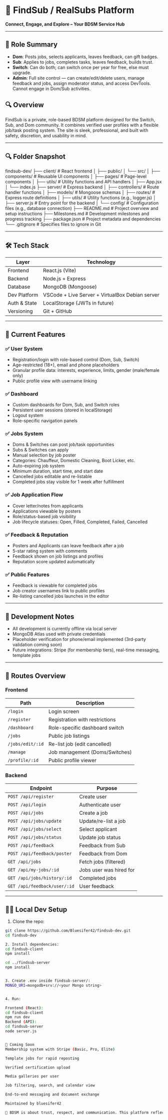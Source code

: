 # 🖤 FindSub / RealSubs Platform

**Connect, Engage, and Explore – Your BDSM Service Hub**

---

## 🧩 Role Summary

- **Dom**: Posts jobs, selects applicants, leaves feedback, can gift badges.
- **Sub**: Applies to jobs, completes tasks, leaves feedback, builds trust.
- **Switch**: Can do both; can switch once per year for free, else must upgrade.
- **Admin**: Full site control — can create/edit/delete users, manage feedback and jobs, assign moderator status, and access DevTools. Cannot engage in Dom/Sub activities.

## 🔍 Overview

FindSub is a private, role-based BDSM platform designed for the Switch, Sub, and Dom community. It combines verified user profiles with a flexible job/task posting system. The site is sleek, professional, and built with safety, discretion, and usability in mind.

---

## 🔍 Folder Snapshot

findsub-dev/
├── client/                      # React frontend
│   ├── public/
│   └── src/
│       ├── components/          # Reusable UI components
│       ├── pages/               # Page-level components
│       ├── utils/               # Utility functions and API handlers
│       ├── App.jsx
│       └── index.js
├── server/                      # Express backend
│   ├── controllers/             # Route handler functions
│   ├── models/                  # Mongoose schemas
│   ├── routes/                  # Express route definitions
│   ├── utils/                   # Utility functions (e.g., logger.js)
│   ├── server.js                # Entry point for the backend
│   └── config/                  # Configuration files (e.g., database connection)
├── README.md                    # Project overview and setup instructions
├── Milestones.md                # Development milestones and progress tracking
├── package.json                 # Project metadata and dependencies
└── .gitignore                   # Specifies files to ignore in Git

---

## 🛠️ Tech Stack

| Layer        | Technology            |
|--------------|------------------------|
| Frontend     | React.js (Vite)       |
| Backend      | Node.js + Express     |
| Database     | MongoDB (Mongoose)    |
| Dev Platform | VSCode + Live Server + VirtualBox Debian server |
| Auth & State | LocalStorage (JWTs in future) |
| Versioning   | Git + GitHub          |

---

## 🧩 Current Features

### ✅ User System
- Registration/login with role-based control (Dom, Sub, Switch)
- Age-restricted (18+), email and phone placeholders
- Granular profile data: interests, experience, limits, gender (male/female only)
- Public profile view with username linking

### ✅ Dashboard
- Custom dashboards for Dom, Sub, and Switch roles
- Persistent user sessions (stored in localStorage)
- Logout system
- Role-specific navigation panels

### ✅ Jobs System
- Doms & Switches can post job/task opportunities
- Subs & Switches can apply
- Manual selection by job poster
- Categories: Chauffeur, Domestic Cleaning, Boot Licker, etc.
- Auto-expiring job system
- Minimum duration, start time, and start date
- Cancelled jobs editable and re-listable
- Completed jobs stay visible for 1 week after fulfillment

### ✅ Job Application Flow
- Cover letter/notes from applicants
- Applications viewable by posters
- Role/status-based job visibility
- Job lifecycle statuses: Open, Filled, Completed, Failed, Cancelled

### ✅ Feedback & Reputation
- Posters and Applicants can leave feedback after a job
- 5-star rating system with comments
- Feedback shown on job listings and profiles
- Reputation score updated automatically

### ✅ Public Features
- Feedback is viewable for completed jobs
- Job creator usernames link to public profiles
- Re-listing cancelled jobs launches in the editor

---

## 🧪 Development Notes

- All development is currently offline via local server
- MongoDB Atlas used with private credentials
- Placeholder verification for phone/email implemented (3rd-party validation coming soon)
- Future integrations: Stripe (for membership tiers), real-time messaging, template jobs

---

## 🧭 Routes Overview

### Frontend

| Path              | Description                       |
|-------------------|-----------------------------------|
| `/login`          | Login screen                      |
| `/register`       | Registration with restrictions    |
| `/dashboard`      | Role-specific dashboard switch    |
| `/jobs`           | Public job listings               |
| `/jobs/edit/:id`  | Re-list job (edit cancelled)      |
| `/manage`         | Job management (Doms/Switches)    |
| `/profile/:id`    | Public profile viewer             |

### Backend

| Endpoint                  | Purpose                        |
|---------------------------|--------------------------------|
| `POST /api/register`      | Create user                    |
| `POST /api/login`         | Authenticate user              |
| `POST /api/jobs`          | Create a job                   |
| `POST /api/jobs/update`   | Update/re-list a job           |
| `POST /api/jobs/select`   | Select applicant               |
| `POST /api/jobs/status`   | Update job status              |
| `POST /api/feedback`      | Feedback from Sub              |
| `POST /api/feedback/poster` | Feedback from Dom           |
| `GET /api/jobs`           | Fetch jobs (filtered)          |
| `GET /api/my-jobs/:id`    | Jobs user was hired for        |
| `GET /api/jobs/history/:id` | Completed jobs                |
| `GET /api/feedback/user/:id` | User feedback               |

---

## 🧑‍💻 Local Dev Setup

1. Clone the repo:

```bash
git clone https://github.com/Bluesifer42/findsub-dev.git
cd findsub-dev

2. Install dependencies:
cd findsub-client
npm install

cd ../findsub-server
npm install


3. Create .env inside findsub-server/:
MONGO_URI=mongodb+srv://<your Mongo string>


4. Run:

Frontend (React):
cd findsub-client
npm run dev
Backend (API):
cd findsub-server
node server.js


🔮 Coming Soon
Membership system with Stripe (Basic, Pro, Elite)

Template jobs for rapid reposting

Verified certification upload

Media galleries per user

Job filtering, search, and calendar view

End-to-end messaging and document exchange

Maintained by bluesifer42

🖤 BDSM is about trust, respect, and communication. This platform reflects those values in code.
